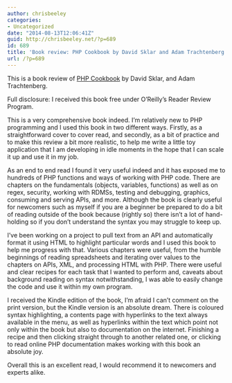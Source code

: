 ```yaml
---
author: chrisbeeley
categories:
- Uncategorized
date: "2014-08-13T12:06:41Z"
guid: http://chrisbeeley.net/?p=689
id: 689
title: 'Book review: PHP Cookbook by David Sklar and Adam Trachtenberg'
url: /?p=689
---
```


This is a book review of [PHP Cookbook](http://www.oreilly.com/pub/reviewproduct/1911) by David Sklar, and Adam Trachtenberg.

Full disclosure: I received this book free under O’Reilly’s Reader Review Program.

This is a very comprehensive book indeed. I’m relatively new to PHP programming and I used this book in two different ways. Firstly, as a straightforward cover to cover read, and secondly, as a bit of practice and to make this review a bit more realistic, to help me write a little toy application that I am developing in idle moments in the hope that I can scale it up and use it in my job.

As an end to end read I found it very useful indeed and it has exposed me to hundreds of PHP functions and ways of working with PHP code. There are chapters on the fundamentals (objects, variables, functions) as well as on regex, security, working with RDMSs, testing and debugging, graphics, consuming and serving APIs, and more. Although the book is clearly useful for newcomers such as myself if you are a beginner be prepared to do a bit of reading outside of the book because (rightly so) there isn’t a lot of hand-holding so if you don’t understand the syntax you may struggle to keep up.

I’ve been working on a project to pull text from an API and automatically format it using HTML to highlight particular words and I used this book to help me progress with that. Various chapters were useful, from the humble beginnings of reading spreadsheets and iterating over values to the chapters on APIs, XML, and processing HTML with PHP. There were useful and clear recipes for each task that I wanted to perform and, caveats about background reading on syntax notwithstanding, I was able to easily change the code and use it within my own program.

I received the Kindle edition of the book, I’m afraid I can’t comment on the print version, but the Kindle version is an absolute dream. There is coloured syntax highlighting, a contents page with hyperlinks to the text always available in the menu, as well as hyperlinks within the text which point not only within the book but also to documentation on the internet. Finishing a recipe and then clicking straight through to another related one, or clicking to read online PHP documentation makes working with this book an absolute joy.

Overall this is an excellent read, I would recommend it to newcomers and experts alike.